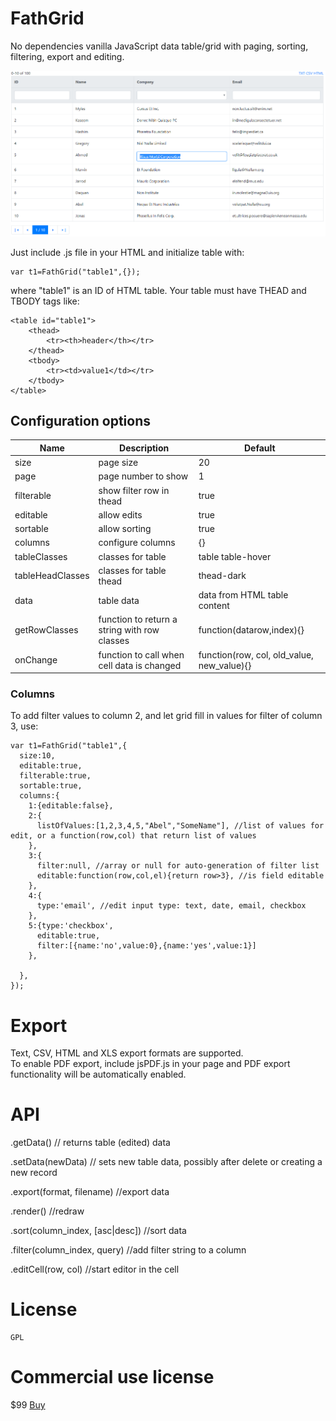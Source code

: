 # FathGrid
No dependencies vanilla JavaScript data table/grid with paging, sorting, filtering, export and editing.

![Sample screenshot](/fathgrid.png)

Just include .js file in your HTML and initialize table with:

    var t1=FathGrid("table1",{});

where "table1" is an ID of HTML table. Your table must have THEAD and TBODY tags like:

    <table id="table1">
        <thead>
            <tr><th>header</th></tr>
        </thead>
        <tbody>
            <tr><td>value1</td></tr>
        </tbody>
    </table>

## Configuration options
<table><thead><tr><th>Name</th><th>Description</th><th>Default</th></tr></thead>
<tbody>
<tr><td>size</td><td>page size</td><td>20</td></tr>
<tr><td>page</td><td>page number to show</td><td>1</td></tr>
<tr><td>filterable</td><td>show filter row in thead</td><td>true</td></tr>
<tr><td>editable</td><td>allow edits</td><td>true</td></tr>
<tr><td>sortable</td><td>allow sorting</td><td>true</td></tr>
<tr><td>columns</td><td>configure columns</td><td>{}</td></tr>
<tr><td>tableClasses</td><td>classes for table</td><td>table table-hover</td></tr>
<tr><td>tableHeadClasses</td><td>classes for table thead</td><td>thead-dark</td></tr>
<tr><td>data</td><td>table data</td><td>data from HTML table content</td></tr>
<tr><td>getRowClasses</td><td>function to return a string with row classes</td><td>function(datarow,index){}</td></tr>
<tr><td>onChange</td><td>function to call when cell data is changed</td><td>function(row, col, old_value, new_value){}</td></tr>
</tbody>
</table>

### Columns
To add filter values to column 2, and let grid fill in values for filter of column 3, use:

    var t1=FathGrid("table1",{
      size:10,
      editable:true,
      filterable:true,
      sortable:true,
      columns:{
        1:{editable:false},
        2:{
          listOfValues:[1,2,3,4,5,"Abel","SomeName"], //list of values for edit, or a function(row,col) that return list of values
        },
        3:{
          filter:null, //array or null for auto-generation of filter list
          editable:function(row,col,el){return row>3}, //is field editable
        },
        4:{
          type:'email', //edit input type: text, date, email, checkbox
        },
        5:{type:'checkbox',
          editable:true,
          filter:[{name:'no',value:0},{name:'yes',value:1}]
        },

      },
    });

# Export
Text, CSV, HTML and XLS export formats are supported.<br/>
To enable PDF export, include jsPDF.js in your page and PDF export functionality will be automatically enabled.

# API
  .getData() // returns table (edited) data 
  
  .setData(newData) // sets new table data, possibly after delete or creating a new record

  .export(format, filename) //export data
  
  .render() //redraw
  
  .sort(column_index, [asc|desc]) //sort data
  
  .filter(column_index, query) //add filter string to a column
  
  .editCell(row, col) //start editor in the cell

  
 
# License
    GPL

# Commercial use license
$99 <a href="https://checkout.bluesnap.com/buynow/checkout?sku3644722=1&storeid=9104">Buy</a>

